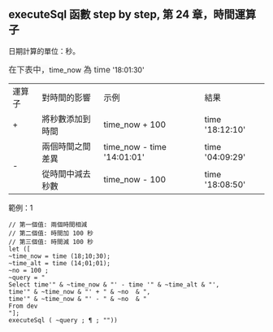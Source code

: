 <h2 style="text-align: start;">executeSql 函數 step by step, 第 24 章，時間運算子</h2><p style="text-align: start;">日期計算的單位：秒。</p><p style="text-align: start;"><span style="color: rgb(51, 51, 51); background-color: rgb(250, 250, 250); font-size: 16px;">在下表中，</span>time_now<span style="color: rgb(51, 51, 51); background-color: rgb(250, 250, 250); font-size: 16px;"> 為 time</span> '18:01:30'</p><table style="width: auto; text-align: start;"><tbody><tr><td colspan="1" rowspan="1" width="auto" style="text-align: left;">運算子</td><td colspan="1" rowspan="1" width="auto" style="text-align: left;">對時間的影響</td><td colspan="1" rowspan="1" width="auto" style="text-align: left;">示例</td><td colspan="1" rowspan="1" width="auto" style="text-align: left;">結果</td></tr><tr><td colspan="1" rowspan="1" width="auto" style="text-align: left;">+</td><td colspan="1" rowspan="1" width="auto" style="text-align: left;">將秒數添加到時間</td><td colspan="1" rowspan="1" width="auto" style="text-align: left;">time_now + 100</td><td colspan="1" rowspan="1" width="auto" style="text-align: left;">time '18:12:10'</td></tr><tr><td colspan="1" rowspan="2" width="auto" style="text-align: left;">-</td><td colspan="1" rowspan="1" width="auto" style="text-align: left;">兩個時間之間差異</td><td colspan="1" rowspan="1" width="auto" style="text-align: left;">time_now - time '14:01:01'</td><td colspan="1" rowspan="1" width="auto" style="text-align: left;">time '04:09:29'</td></tr><tr><td colspan="1" rowspan="1" width="auto" style="text-align: left;">從時間中減去秒數</td><td colspan="1" rowspan="1" width="auto" style="text-align: left;">time_now - 100</td><td colspan="1" rowspan="1" width="auto" style="text-align: left;">time '18:08:50'<br></td></tr></tbody></table><p style="text-align: start;">範例：1</p><pre style="text-align: start;"><code>// 第一個值: 兩個時間相減
// 第二個值: 時間加 100 秒
// 第三個值: 時間減 100 秒
let ([
~time_now = time (18;10;30);
~time_alt = time (14;01;01);
~no = 100 ;
~query = "
Select time'" &amp; ~time_now &amp; "' - time '" &amp; ~time_alt &amp; "',
time'" &amp; ~time_now &amp; "' + " &amp; ~no  &amp; ",
time'" &amp; ~time_now &amp; "' - " &amp; ~no  &amp; "
From dev 
"];
executeSql ( ~query ; ¶ ; ""))</code></pre><p><br></p>